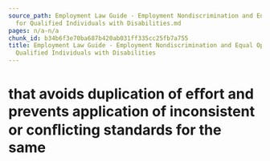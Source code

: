 ```yaml
---
source_path: Employment Law Guide - Employment Nondiscrimination and Equal Opportunity
  for Qualified Individuals with Disabilities.md
pages: n/a-n/a
chunk_id: b34b6f3e70ba687b420ab031ff335cc25fb7a755
title: Employment Law Guide - Employment Nondiscrimination and Equal Opportunity for
  Qualified Individuals with Disabilities
---
```

# that avoids duplication of eﬀort and prevents application of inconsistent or conﬂicting standards for the same
